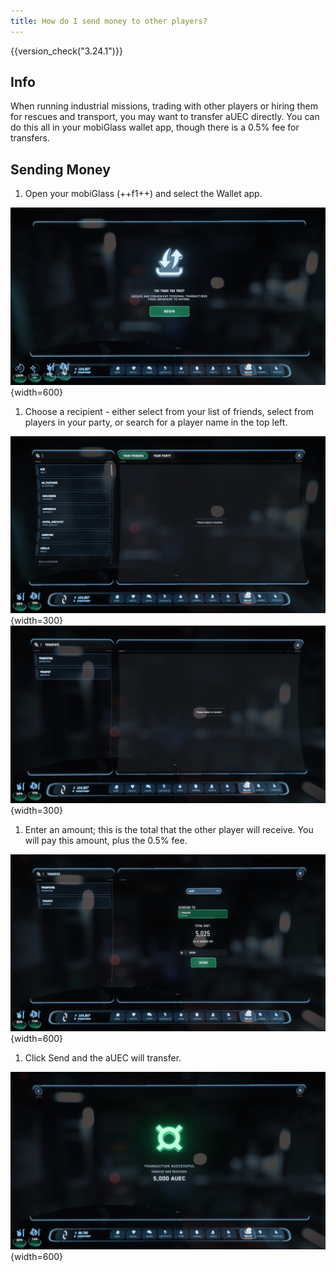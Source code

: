 ```yaml
---
title: How do I send money to other players?
---
```


{{version_check("3.24.1")}}

## Info

When running industrial missions, trading with other players or hiring them for
rescues and transport, you may want to transfer aUEC directly. You can do this
all in your mobiGlass wallet app, though there is a 0.5% fee for transfers.

## Sending Money

1. Open your mobiGlass (++f1++) and select the Wallet app.

![Wallet App](./images/send-money/wallet.jpg){width=600}

1. Choose a recipient - either select from your list of friends, select from
players in your party, or search for a player name in the top left.

![Friends List](./images/send-money/friends.jpg){width=300}
![Search](./images/send-money/search.jpg){width=300}

1. Enter an amount; this is the total that the other player will receive. You
will pay this amount, plus the 0.5% fee.

![Amount](./images/send-money/amount.jpg){width=600}

1. Click Send and the aUEC will transfer.

![Sent](./images/send-money/sent.jpg){width=600}

